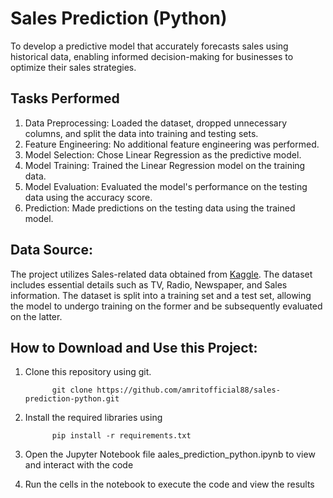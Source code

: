 
# Sales Prediction (Python)

To develop a predictive model that accurately forecasts sales using historical data, enabling informed decision-making for businesses to optimize their sales strategies.

## Tasks Performed

1. Data Preprocessing: Loaded the dataset, dropped unnecessary columns, and split the data into training and testing sets.
2. Feature Engineering: No additional feature engineering was performed.
3. Model Selection: Chose Linear Regression as the predictive model.
4. Model Training: Trained the Linear Regression model on the training data.
5. Model Evaluation: Evaluated the model's performance on the testing data using the accuracy score.
6. Prediction: Made predictions on the testing data using the trained model.


## Data Source:

The project utilizes Sales-related data obtained from [Kaggle](). The dataset includes essential details such as TV,	Radio, Newspaper, and	Sales information. The dataset is split into a training set and a test set, allowing the model to undergo training on the former and be subsequently evaluated on the latter.


## How to Download and Use this Project:

1. Clone this repository using git.
   ``` shell
         git clone https://github.com/amritofficial88/sales-prediction-python.git
   ```
2. Install the required libraries using
   
   ``` shell
         pip install -r requirements.txt
   ```
4. Open the Jupyter Notebook file aales_prediction_python.ipynb to view and interact with the code
5. Run the cells in the notebook to execute the code and view the results


